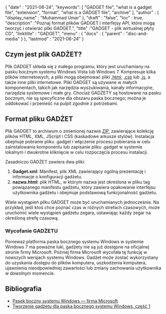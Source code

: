 {
  "date" : "2021-06-24",
  "keywords": [ "GADGET file", "what is a gadget file", "extension", "format", "what is a GADGET file", "archive" ],
  "author" : {
    "display_name" : "Muhammad Umar"
},
  "draft" : "false",
   "toc" : true,
  "description" :"Poznaj format plików GADGET i interfejsy API, które mogą tworzyć i otwierać pliki GADGET.",
  "title" :"GADGET - plik wirtualnej płyty CD",
  "linktitle" : "GADGET",
  "menu" : {
    "docs" : {
      "parent" : "disc-and-media"
}
},
  "lastmod" : "2021-06-24"
}

## Czym jest plik GADŻET?

Plik GADGET składa się z małego programu, który jest uruchamiany na pasku bocznym systemu Windows Vista lub Windows 7. Kompresuje kilka plików internetowych, a pliki mogą obejmować pliki [.html](/pl/web/html/), [.css](/pl/web/css) lub [.js](/pl/web/js/), a także inne pliki internetowe. Pliki GADGET są używane w małych komponentach, takich jak narzędzia wyszukiwania, kanały informacyjne, narzędzia systemowe i małe gry. Chociaż GADŻETY są hostowane na pasku bocznym, nie są specyficzne dla obszaru paska bocznego; można je oddokować i przenieść na pulpit zgodnie z potrzebami.

## Format pliku GADŻET

Plik GADGET to archiwum o zmienionej nazwie [ZIP](/pl/compression/zip/), zawierające kolekcję plików HTML, XML, JScript i CSS (kaskadowe arkusze stylów). Instalacja obejmuje pobranie pliku .gadget i włączenie procesu pobierania w celu zainstalowania komponentu lub zapisanie pliku .gadget w systemie lokalnym i dwukrotne kliknięcie w celu rozpoczęcia procesu instalacji.

Zasadniczo GADŻET zawiera dwa pliki:

1. **Gadget.xml**: Manifest, plik XML zawierający ogólną prezentację i informacje o konfiguracji gadżetu.
2. **nazwa.html**: plik HTML, w którym nazwa jest określona w pliku<name> tag powiązanego manifestu gadżetu, który zawiera opakowanie interfejsu użytkownika gadżetu i obejmuje podstawową funkcjonalność gadżetu.

Wiele wystąpień pliku GADGET może być uruchamianych jednocześnie. Na przykład, jeśli ktoś chce poznać czas w różnych strefach czasowych, może uruchomić wiele wystąpień gadżetu zegara, ustawiając każdy zegar na określoną strefę czasową.

### Wycofanie GADŻETU

Ponieważ platforma paska bocznego systemu Windows w systemie Windows 7 ma poważne luki, gadżety nie są już dostępne na oficjalnej stronie firmy Microsoft. Później firma Microsoft wycofała tę funkcję w nowszych wersjach systemu Windows. Gadżet może zostać wykorzystany do uzyskania dostępu do plików komputera, uszkodzenia komputera, ujawnienia nieodpowiedniej zawartości lub zmiany zachowania użytkownika w dowolnym momencie.

## Bibliografia

* [Pasek boczny systemu Windows — firma Microsoft](https://docs.microsoft.com/en-us/previous-versions/windows/desktop/sidebar/-sidebar-entry)
* [Tworzenie gadżetu dla paska bocznego systemu Windows, część 1](https://docs.microsoft.com/en-us/previous-versions/windows/desktop/sidebar/-sidebar-overview-gdo)

